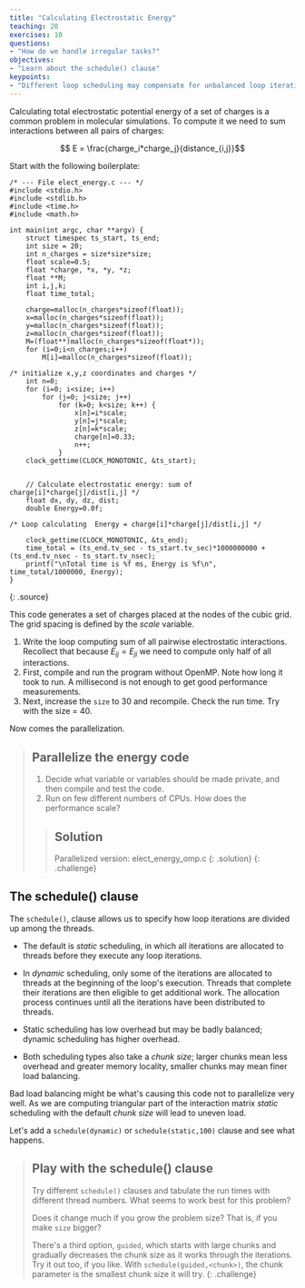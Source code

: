 ```yaml
---
title: "Calculating Electrostatic Energy"
teaching: 20
exercises: 10
questions:
- "How do we handle irregular tasks?"
objectives:
- "Learn about the schedule() clause"
keypoints:
- "Different loop scheduling may compensate for unbalanced loop iterations"
---
```


Calculating total electrostatic potential energy of a set of charges is a common problem in molecular simulations. To compute it we need to sum interactions between all pairs of charges:

$$ E = \frac{charge_i*charge_j}{distance_{i,j}}$$

Start with the following boilerplate:
~~~
/* --- File elect_energy.c --- */
#include <stdio.h>
#include <stdlib.h>
#include <time.h>
#include <math.h>

int main(int argc, char **argv) {
	struct timespec ts_start, ts_end;
	int size = 20;
	int n_charges = size*size*size;
	float scale=0.5;
	float *charge, *x, *y, *z;
	float **M;
	int i,j,k;
	float time_total;

	charge=malloc(n_charges*sizeof(float));
	x=malloc(n_charges*sizeof(float));
	y=malloc(n_charges*sizeof(float));
	z=malloc(n_charges*sizeof(float));
	M=(float**)malloc(n_charges*sizeof(float*));
	for (i=0;i<n_charges;i++)
		M[i]=malloc(n_charges*sizeof(float));

/* initialize x,y,z coordinates and charges */
	int n=0;
	for (i=0; i<size; i++)
		for (j=0; j<size; j++)
			for (k=0; k<size; k++) {
				x[n]=i*scale;
				y[n]=j*scale;
				z[n]=k*scale;
				charge[n]=0.33;
				n++;
			}
	clock_gettime(CLOCK_MONOTONIC, &ts_start);


	// Calculate electrostatic energy: sum of charge[i]*charge[j]/dist[i,j] */
	float dx, dy, dz, dist;
	double Energy=0.0f;

/* Loop calculating  Energy = charge[i]*charge[j]/dist[i,j] */

	clock_gettime(CLOCK_MONOTONIC, &ts_end);
	time_total = (ts_end.tv_sec - ts_start.tv_sec)*1000000000 + (ts_end.tv_nsec - ts_start.tv_nsec);
	printf("\nTotal time is %f ms, Energy is %f\n", time_total/1000000, Energy);
}
~~~
{: .source}

This code generates a set of charges placed at the nodes of the cubic grid. The grid spacing is defined by the *scale* variable.

1. Write the loop computing sum of all pairwise electrostatic interactions. Recollect that because $E_{ij}=E_{ji}$ we need to compute only half of all interactions.
2. First, compile and run the program without OpenMP. Note how long it took to run. A millisecond is not enough to get good performance measurements.
3. Next, increase the `size` to 30 and recompile. Check the run time. Try with the size = 40.

Now comes the parallelization.

> ## Parallelize the energy code
> 1. Decide what variable or variables should be made private, and then compile and test the code.
> 2. Run on few different numbers of CPUs. How does the performance scale?
>
> > ## Solution
> > Parallelized version: elect_energy_omp.c
> {: .solution}
{: .challenge}

## The schedule() clause

The `schedule()`, clause allows us to specify how loop iterations are divided up among the threads.

- The default is *static* scheduling, in which all iterations are allocated to threads before they execute any loop iterations.

- In *dynamic* scheduling, only some of the iterations are allocated to threads at the beginning of the loop's execution. Threads that complete their iterations are then eligible to get additional work. The allocation process continues until all the iterations have been distributed to threads.

- Static scheduling has low overhead but
may be badly balanced; dynamic scheduling has higher overhead.

- Both scheduling types also take a *chunk size*; larger chunks mean less overhead and greater memory locality, smaller chunks may mean finer load balancing.

Bad load balancing might be what's causing this code not to parallelize very well. As we are computing triangular part of the interaction matrix *static* scheduling with the default *chunk size* will lead to uneven load.

Let's add a `schedule(dynamic)` or `schedule(static,100)` clause and see what happens.

> ## Play with the schedule() clause
>
> Try different `schedule()` clauses and tabulate the run times with different thread numbers. What seems to work best for this problem?
>
> Does it change much if you grow the problem size? That is, if you make `size` bigger?
>
> There's a third option, `guided`, which starts with large chunks and gradually decreases the chunk size as it works through the iterations.
> Try it out too, if you like. With `schedule(guided,<chunk>)`, the chunk parameter is the smallest chunk size it will try.
{: .challenge}
